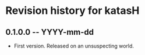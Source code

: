 # Revision history for katasH

## 0.1.0.0 -- YYYY-mm-dd

* First version. Released on an unsuspecting world.

